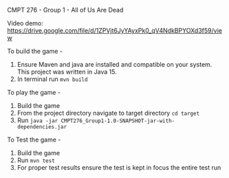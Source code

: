 CMPT 276 - Group 1 -  All of Us Are Dead 

Video demo: https://drive.google.com/file/d/1ZPVjt6JyYAyxPk0_qV4NdkBPYOXd3f59/view

To build the game -
1. Ensure Maven and java are installed and compatible on your system. This project was written in Java 15.
2. In terminal run `mvn build`

To play the game - 
1. Build the game
2. From the project directory navigate to target directory `cd target`
3. Run `java -jar CMPT276_Group1-1.0-SNAPSHOT-jar-with-dependencies.jar`

To Test the game - 
1. Build the game
2. Run `mvn test`
3. For proper test results ensure the test is kept in focus the entire test run
